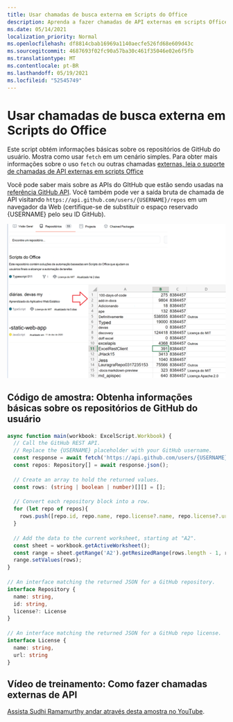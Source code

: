 ```yaml
---
title: Usar chamadas de busca externa em Scripts do Office
description: Aprenda a fazer chamadas de API externas em scripts Office.
ms.date: 05/14/2021
localization_priority: Normal
ms.openlocfilehash: df8814cbab16969a1140aecfe526fd68e609d43c
ms.sourcegitcommit: 4687693f02fc90a57ba30c461f35046e02e6f5fb
ms.translationtype: MT
ms.contentlocale: pt-BR
ms.lasthandoff: 05/19/2021
ms.locfileid: "52545749"
---
```

# <a name="use-external-fetch-calls-in-office-scripts"></a>Usar chamadas de busca externa em Scripts do Office

Este script obtém informações básicas sobre os repositórios de GitHub do usuário. Mostra como usar `fetch` em um cenário simples. Para obter mais informações sobre o uso `fetch` ou outras chamadas [externas, leia o suporte de chamadas de API externas em scripts Office](../../develop/external-calls.md)

Você pode saber mais sobre as APIs do GItHub que estão sendo usadas na [referência GitHub API](https://docs.github.com/rest/reference/repos#list-repositories-for-a-user). Você também pode ver a saída bruta de chamada de API visitando `https://api.github.com/users/{USERNAME}/repos` em um navegador da Web (certifique-se de substituir o espaço reservado {USERNAME} pelo seu ID GitHub).

![Obtenha o exemplo de informações de repositórios](../../images/git.png)

## <a name="sample-code-get-basic-information-about-users-github-repositories"></a>Código de amostra: Obtenha informações básicas sobre os repositórios de GitHub do usuário

```TypeScript
async function main(workbook: ExcelScript.Workbook) {
  // Call the GitHub REST API.
  // Replace the {USERNAME} placeholder with your GitHub username.
  const response = await fetch('https://api.github.com/users/{USERNAME}/repos');
  const repos: Repository[] = await response.json();
  
  // Create an array to hold the returned values.
  const rows: (string | boolean | number)[][] = [];

  // Convert each repository block into a row.
  for (let repo of repos){ 
    rows.push([repo.id, repo.name, repo.license?.name, repo.license?.url])
  }

  // Add the data to the current worksheet, starting at "A2".
  const sheet = workbook.getActiveWorksheet();
  const range = sheet.getRange('A2').getResizedRange(rows.length - 1, rows[0].length - 1);
  range.setValues(rows);
}

// An interface matching the returned JSON for a GitHub repository.
interface Repository {
  name: string,
  id: string,
  license?: License 
}

// An interface matching the returned JSON for a GitHub repo license.
interface License {
  name: string,
  url: string
}
```

## <a name="training-video-how-to-make-external-api-calls"></a>Vídeo de treinamento: Como fazer chamadas externas de API

[Assista Sudhi Ramamurthy andar através desta amostra no YouTube](https://youtu.be/fulP29J418E).
